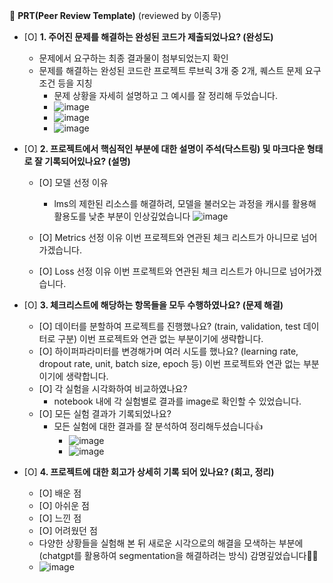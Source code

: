 🔑 **PRT(Peer Review Template)** (reviewed by 이종무)

- [O]  **1. 주어진 문제를 해결하는 완성된 코드가 제출되었나요? (완성도)**
    - 문제에서 요구하는 최종 결과물이 첨부되었는지 확인
    - 문제를 해결하는 완성된 코드란 프로젝트 루브릭 3개 중 2개, 퀘스트 문제 요구조건 등을 지칭
        -  문제 상황을 자세히 설명하고 그 예시를 잘 정리해 두었습니다.
        - ![image](https://github.com/ivvve/aiffel-repo/assets/169742259/b45fd146-7db6-45ed-8c42-e68ea50fb782)
        - ![image](https://github.com/ivvve/aiffel-repo/assets/169742259/999c1fad-66ea-45a0-8df6-8396e1545e50)
        - ![image](https://github.com/ivvve/aiffel-repo/assets/169742259/d68517d3-75fe-4cdc-8865-559dc06b9e1d)

    
- [O]  **2. 프로젝트에서 핵심적인 부분에 대한 설명이 주석(닥스트링) 및 마크다운 형태로 잘 기록되어있나요? (설명)**
    - [O]  모델 선정 이유
        - lms의 제한된 리소스를 해결하려, 모델을 불러오는 과정을 캐시를 활용해 활용도를 낮춘 부분이 인상깊었습니다 
          ![image](https://github.com/ivvve/aiffel-repo/assets/169742259/d60f7446-53c1-4ced-8056-5da4068e13a6)

    - [O]  Metrics 선정 이유
          이번 프로젝트와 연관된 체크 리스트가 아니므로 넘어가겠습니다.
    - [O]  Loss 선정 이유
          이번 프로젝트와 연관된 체크 리스트가 아니므로 넘어가겠습니다.

- [O]  **3. 체크리스트에 해당하는 항목들을 모두 수행하였나요? (문제 해결)**
    - [O]  데이터를 분할하여 프로젝트를 진행했나요? (train, validation, test 데이터로 구분)
          이번 프로젝트와 연관 없는 부분이기에 생략합니다.
    - [O]  하이퍼파라미터를 변경해가며 여러 시도를 했나요? (learning rate, dropout rate, unit, batch size, epoch 등)
          이번 프로젝트와 연관 없는 부분이기에 생략합니다.
    - [O]  각 실험을 시각화하여 비교하였나요?
      - notebook 내에 각 실험별로 결과를 image로 확인할 수 있었습니다.
    - [O]  모든 실험 결과가 기록되었나요?
      - 모든 실험에 대한 결과를 잘 분석하여 정리해두셨습니다👍
        - ![image](https://github.com/ivvve/aiffel-repo/assets/169742259/81218bd7-8921-41ef-99f3-87ff00ada340)
        - ![image](https://github.com/ivvve/aiffel-repo/assets/169742259/6adff4bb-e3cf-4cb0-8896-adcaa9230296)


- [O]  **4. 프로젝트에 대한 회고가 상세히 기록 되어 있나요? (회고, 정리)**
    - [O]  배운 점
    - [O]  아쉬운 점
    - [O]  느낀 점
    - [O]  어려웠던 점
    - 다양한 상황들을 실험해 본 뒤 새로운 시각으로의 해결을 모색하는 부분에(chatgpt를 활용하여 segmentation을 해결하려는 방식) 감명깊었습니다💯💯
    - ![image](https://github.com/ivvve/aiffel-repo/assets/169742259/2ceb8750-7739-403d-b2b8-bd9817e463a6)


